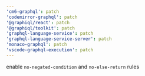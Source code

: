 ```yaml
---
'cm6-graphql': patch
'codemirror-graphql': patch
'@graphiql/react': patch
'@graphiql/toolkit': patch
'graphql-language-service': patch
'graphql-language-service-server': patch
'monaco-graphql': patch
'vscode-graphql-execution': patch
---
```


enable `no-negated-condition` and `no-else-return` rules
